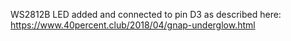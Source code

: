 WS2812B LED added and connected to pin D3 as described here: https://www.40percent.club/2018/04/gnap-underglow.html
